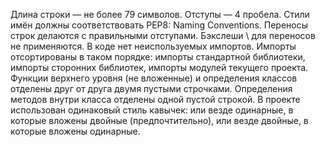 Длина строки — не более 79 символов.
Отступы — 4 пробела.
Стили имён должны соответствовать PEP8: Naming Conventions.
Переносы строк делаются с правильными отступами.
Бэкслеши \ для переносов не применяются.
В коде нет неиспользуемых импортов.
Импорты отсортированы в таком порядке:
  импорты стандартной библиотеки,
  импорты сторонних библиотек,
  импорты модулей текущего проекта.
Функции верхнего уровня (не вложенные) и определения классов отделены друг от друга двумя пустыми строчками.
Определения методов внутри класса отделены одной пустой строкой.
В проекте использован одинаковый стиль кавычек: или везде одинарные, в которые вложены двойные (предпочтительно), или везде двойные, в которые вложены одинарные.
